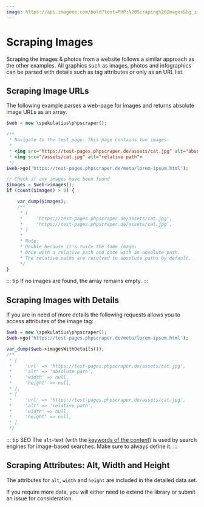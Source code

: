 ```yaml
---
image: https://api.imageee.com/bold?text=PHP:%20Scraping%20Images&bg_image=https://images.unsplash.com/photo-1542762933-ab3502717ce7
---
```


# Scraping Images

Scraping the images &amp; photos from a website follows a similar approach as the other examples. All graphics such as images, photos and infographics can be parsed with details such as tag attributes or only as an URL list.


## Scraping Image URLs

The following example parses a web-page for images and returns absolute image URLs as an array.

```PHP
$web = new \spekulatius\phpscraper();

/**
 * Navigate to the test page. This page contains two images:
 *
 * <img src="https://test-pages.phpscraper.de/assets/cat.jpg" alt="absolute path">
 * <img src="/assets/cat.jpg" alt="relative path">
 */
$web->go('https://test-pages.phpscraper.de/meta/lorem-ipsum.html');

// Check if any images have been found
$images = $web->images();
if (count($images) > 0) {

    var_dump($images);
    /**
     * [
     *     'https://test-pages.phpscraper.de/assets/cat.jpg',
     *     'https://test-pages.phpscraper.de/assets/cat.jpg',
     * ]
     *
     * Note:
     * Double because it's twice the same image:
     * Once with a relative path and once with an absolute path.
     * The relative paths are resolved to absolute paths by default.
     */
}
```

::: tip
If no images are found, the array remains empty.
:::


## Scraping Images with Details

If you are in need of more details the following requests allows you to access attributes of the image tag:

```PHP
$web = new \spekulatius\phpscraper();
$web->go('https://test-pages.phpscraper.de/meta/lorem-ipsum.html');

var_dump($web->imagesWithDetails());
/**
 * [
 *     'url' => 'https://test-pages.phpscraper.de/assets/cat.jpg',
 *     'alt' => 'absolute path',
 *     'width' => null,
 *     'height' => null,
 * ],
 * [
 *     'url' => 'https://test-pages.phpscraper.de/assets/cat.jpg',
 *     'alt' => 'relative path',
 *     'width' => null,
 *     'height' => null,
 * ]
 */
```

::: tip SEO
The `alt`-text (with the [keywords of the content](/examples/extract-keywords)) is used by search engines for image-based searches. Make sure to always define it.
:::


## Scraping Attributes: Alt, Width and Height

The attributes for `alt`, `width` and `height` are included in the detailed data set.

If you require more data, you will either need to extend the library or submit an issue for consideration.
